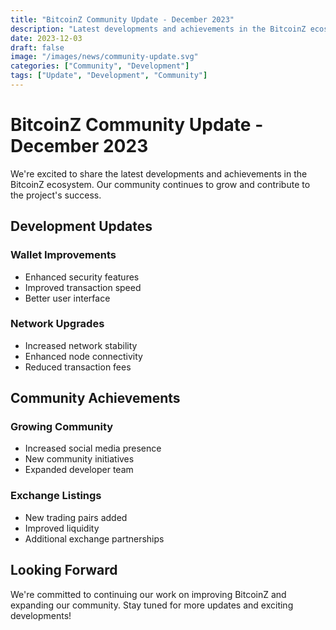 ```yaml
---
title: "BitcoinZ Community Update - December 2023"
description: "Latest developments and achievements in the BitcoinZ ecosystem"
date: 2023-12-03
draft: false
image: "/images/news/community-update.svg"
categories: ["Community", "Development"]
tags: ["Update", "Development", "Community"]
---
```


# BitcoinZ Community Update - December 2023

We're excited to share the latest developments and achievements in the BitcoinZ ecosystem. Our community continues to grow and contribute to the project's success.

## Development Updates

### Wallet Improvements
- Enhanced security features
- Improved transaction speed
- Better user interface

### Network Upgrades
- Increased network stability
- Enhanced node connectivity
- Reduced transaction fees

## Community Achievements

### Growing Community
- Increased social media presence
- New community initiatives
- Expanded developer team

### Exchange Listings
- New trading pairs added
- Improved liquidity
- Additional exchange partnerships

## Looking Forward

We're committed to continuing our work on improving BitcoinZ and expanding our community. Stay tuned for more updates and exciting developments!

